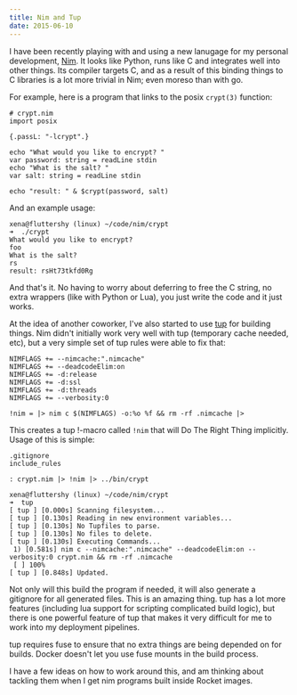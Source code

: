 ```yaml
---
title: Nim and Tup
date: 2015-06-10
---
```


I have been recently playing with and using a new lanugage for
my personal development, [Nim](http://nim-lang.org). It looks like
Python, runs like C and integrates well into other things. Its
compiler targets C, and as a result of this binding things to C
libraries is a lot more trivial in Nim; even moreso than with go.

For example, here is a program that links to the posix `crypt(3)`
function:

```
# crypt.nim
import posix

{.passL: "-lcrypt".}

echo "What would you like to encrypt? "
var password: string = readLine stdin
echo "What is the salt? "
var salt: string = readLine stdin

echo "result: " & $crypt(password, salt)
```

And an example usage:

```
xena@fluttershy (linux) ~/code/nim/crypt
➜  ./crypt
What would you like to encrypt?
foo
What is the salt?
rs
result: rsHt73tkfd0Rg
```

And that's it. No having to worry about deferring to free the C
string, no extra wrappers (like with Python or Lua), you just
write the code and it just works.

At the idea of another coworker, I've also started to use
[tup](http://gittup.org/tup/) for building things. Nim didn't
initially work very well with tup (temporary cache needed, etc),
but a very simple set of tup rules were able to fix that:

```
NIMFLAGS += --nimcache:".nimcache"
NIMFLAGS += --deadcodeElim:on
NIMFLAGS += -d:release
NIMFLAGS += -d:ssl
NIMFLAGS += -d:threads
NIMFLAGS += --verbosity:0

!nim = |> nim c $(NIMFLAGS) -o:%o %f && rm -rf .nimcache |>
```

This creates a tup !-macro called `!nim` that will Do The Right
Thing implicitly. Usage of this is simple:

```
.gitignore
include_rules

: crypt.nim |> !nim |> ../bin/crypt
```

```
xena@fluttershy (linux) ~/code/nim/crypt
➜  tup
[ tup ] [0.000s] Scanning filesystem...
[ tup ] [0.130s] Reading in new environment variables...
[ tup ] [0.130s] No Tupfiles to parse.
[ tup ] [0.130s] No files to delete.
[ tup ] [0.130s] Executing Commands...
 1) [0.581s] nim c --nimcache:".nimcache" --deadcodeElim:on --verbosity:0 crypt.nim && rm -rf .nimcache
 [ ] 100%
[ tup ] [0.848s] Updated.
```

Not only will this build the program if needed, it will also
generate a gitignore for all generated files. This is an amazing
thing. tup has a lot more features (including lua support for
scripting complicated build logic), but there is one powerful
feature of tup that makes it very difficult for me to work into
my deployment pipelines.

tup requires fuse to ensure that no extra things are being
depended on for builds. Docker doesn't let you use fuse mounts
in the build process.

I have a few ideas on how to work around this, and am thinking
about tackling them when I get nim programs built inside Rocket
images.

